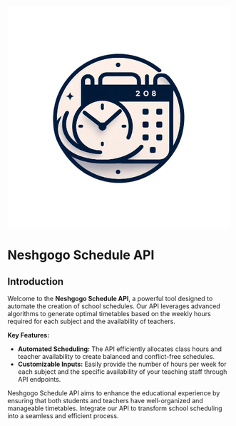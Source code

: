 ![SchoolSchedule](https://github.com/NeshGogo/SchoolSchedule.API/blob/main/Resources/logo.png?raw=true)

# Neshgogo Schedule API

## Introduction

Welcome to the **Neshgogo Schedule API**, a powerful tool designed to automate the creation of school schedules. Our API leverages advanced algorithms to generate optimal timetables based on the weekly hours required for each subject and the availability of teachers.

**Key Features:**

- **Automated Scheduling:** The API efficiently allocates class hours and teacher availability to create balanced and conflict-free schedules.
- **Customizable Inputs:** Easily provide the number of hours per week for each subject and the specific availability of your teaching staff through API endpoints.

Neshgogo Schedule API aims to enhance the educational experience by ensuring that both students and teachers have well-organized and manageable timetables. Integrate our API to transform school scheduling into a seamless and efficient process.
